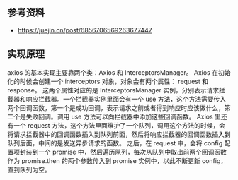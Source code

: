 ## 参考资料

- https://juejin.cn/post/6856706569263677447

## 实现原理

axios 的基本实现主要靠两个类：Axios 和 InterceptorsManager。
Axios 在初始化的时候会创建一个 interceptors 对象，对象会有两个属性： request 和 response。
这两个属性对应的是 InterceptorsManager 实例，分别表示请求拦截器和响应拦截器。一个拦截器实例里面会有一个 use 方法，这个方法需要传入两个回调函数，第一个是成功回调，表示请求之前或者得到响应时应该做什么，第二个是失败回调。调用 use 方法可以向拦截器中添加这些回调函数。
Axios 里还有一个 request 方法，这个方法里面维护了一个队列，调用这个方法的时候，会将请求拦截器中的回调函数插入到队列前面，然后将响应拦截器的回调函数插入到队列后面，中间的是发送异步请求的函数。
之后，在 request 中，会将 config 配置项封装到一个 promise 中，然后遍历队列，每次从队列中取出前两个回调函数作为 promise.then 的两个参数传入到 promise 实例中，以此不断更新 config，直到队列为空。
